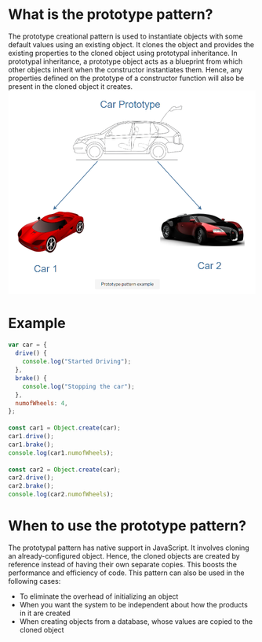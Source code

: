 # What is the prototype pattern?

The prototype creational pattern is used to instantiate objects with some default values using an existing object.
It clones the object and provides the existing properties to the cloned object using prototypal inheritance.
In prototypal inheritance, a prototype object acts as a blueprint from which other objects inherit when the constructor instantiates them. Hence, any properties defined on the prototype of a constructor function will also be present in the cloned object it creates.
![Prototype Pattern](1.png)

# Example

```javascript
var car = {
  drive() {
    console.log("Started Driving");
  },
  brake() {
    console.log("Stopping the car");
  },
  numofWheels: 4,
};

const car1 = Object.create(car);
car1.drive();
car1.brake();
console.log(car1.numofWheels);

const car2 = Object.create(car);
car2.drive();
car2.brake();
console.log(car2.numofWheels);
```

# When to use the prototype pattern?
The prototypal pattern has native support in JavaScript. It involves cloning an already-configured object. 
Hence, the cloned objects are created by reference instead of having their own separate copies. This boosts the performance and efficiency of code. 
This pattern can also be used in the following cases:
- To eliminate the overhead of initializing an object
- When you want the system to be independent about how the products in it are created
- When creating objects from a database, whose values are copied to the cloned object
